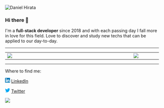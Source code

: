 ![Daniel Hirata](https://user-images.githubusercontent.com/18381909/118509752-b6d48580-b706-11eb-9f98-aead016e000f.png)
### Hi there 👋

I'm a **full-stack developer** since 2018 and with each passing day I fall more in love for this field. Love to discover and study new techs that can be applied to our day-to-day.

---

<center>
<table>
    <tr>
        <td><img width="400px" align="left" src="https://github-readme-stats.vercel.app/api/top-langs/?username=dnlhirata&hide=html&layout=compact&theme=dracula" /></td>
        <td><img width="495px" align="left" src="https://github-readme-stats.vercel.app/api?username=dnlhirata&theme=dracula"/></td>
    </tr>   
</table>
</center>

---

Where to find me:

<a href="https://www.linkedin.com/in/daniel-hirata"><img src="https://github.com/dnlhirata/dnlhirata/blob/main/linkedin.png" width="16"></img></a> [LinkedIn](https://www.linkedin.com/in/daniel-hirata)

<a href="https://twitter.com/danthedev1"><img src="https://github.com/dnlhirata/dnlhirata/blob/main/twitter.png" width="16"></img></a> [Twitter](https://twitter.com/danthedev1)

![](https://komarev.com/ghpvc/?username=dnlhirata&color=blue&style=flat)
